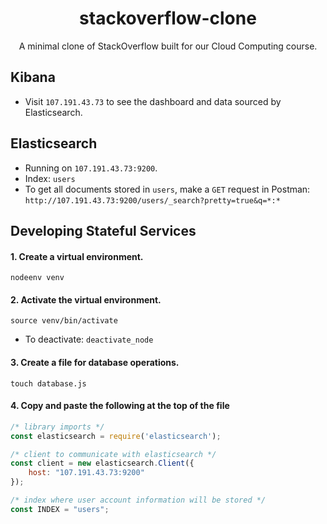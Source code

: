 <h1 align=center>stackoverflow-clone</h1>
<p align=center>A minimal clone of StackOverflow built for our Cloud Computing course.</p>

## Kibana
* Visit `107.191.43.73` to see the dashboard and data sourced by Elasticsearch.

## Elasticsearch
* Running on `107.191.43.73:9200`.
* Index: `users`
* To get all documents stored in `users`, make a `GET` request in Postman: `http://107.191.43.73:9200/users/_search?pretty=true&q=*:*`

## Developing Stateful Services
#### 1. Create a virtual environment. 
`nodeenv venv`
#### 2. Activate the virtual environment.
`source venv/bin/activate`
  * To deactivate: `deactivate_node`
#### 3. Create a file for database operations.
`touch database.js`
#### 4. Copy and paste the following at the top of the file
  ``` node.js
  /* library imports */
  const elasticsearch = require('elasticsearch');

  /* client to communicate with elasticsearch */
  const client = new elasticsearch.Client({
      host: "107.191.43.73:9200"
  });
  
  /* index where user account information will be stored */
  const INDEX = "users";
  ```
